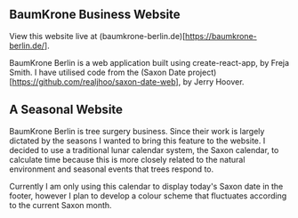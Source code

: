 ## BaumKrone Business Website

View this website live at (baumkrone-berlin.de)[https://baumkrone-berlin.de/].

BaumKrone Berlin is a web application built using create-react-app, by Freja Smith. I have utilised code from the (Saxon Date project)[https://github.com/realjhoo/saxon-date-web], by Jerry Hoover.

## A Seasonal Website

BaumKrone Berlin is tree surgery business. Since their work is largely dictated by the seasons I wanted to bring this feature to the website. I decided to use a traditional lunar calendar system, the Saxon calendar, to calculate time because this is more closely related to the natural environment and seasonal events that trees respond to.

Currently I am only using this calendar to display today's Saxon date in the footer, however I plan to develop a colour scheme that fluctuates according to the current Saxon month.